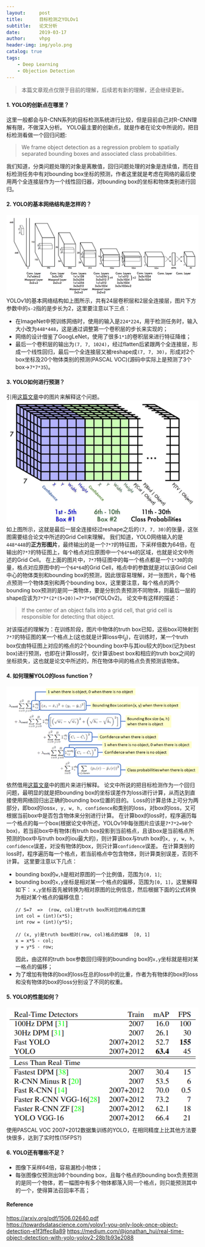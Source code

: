 ```yaml
---
layout:     post
title:      目标检测之YOLOv1
subtitle:   论文分析
date:       2019-03-17
author:     vhpg
header-img: img/yolo.png
catalog: true
tags:
    - Deep Learning
    - Objection Detection
---
```

> 本篇文章观点仅限于目前的理解，后续若有新的理解，还会继续更新。
#### 1. YOLO的创新点在哪里？
  这里一般都会与R-CNN系列的目标检测系统进行比较，但是目前自己对R-CNN理解有限，不做深入分析。
  YOLO最主要的创新点，就是作者在论文中所说的，把目标检测看做一个回归问题:
  > We frame object detection as a regression problem to spatially separated bounding boxes and associated class probabilities.

  我们知道，分类问题处理的对象是离散值，回归问题处理的对象是连续值，而在目标检测任务中有对bounding box坐标的预测，作者这里就是考虑在网络的最后使用两个全连接层作为一个线性回归器，对bounding box的坐标和物体类别进行回归。

#### 2. YOLO的基本网络结构是怎样的？
![yolov1_net](/img/yolov1_net.png)
YOLOv1的基本网络结构如上图所示，共有24层卷积层和2层全连接层，图片下方参数中的`s-2`指的是步长为2，这里要注意以下三点：
  * 在ImageNet中预训练网络时，使用的输入是`224*224`，用于检测任务时，输入大小改为`448*448`，这是通过调整第一个卷积层的步长来实现的；
  * 网络的设计借鉴了GoogLeNet，使用了很多`1*1`的卷积层来进行特征降维；
  * 最后一个卷积层的输出为`(7, 7, 1024)`，经过flatten后紧跟两个全连接层，形成一个线性回归，最后一个全连接层又被reshape成`(7, 7, 30)`，形成对2个box坐标及20个物体类别的预测(PASCAL VOC)(源码中实际上是预测了3个box->`7*7*35`)。

#### 3. YOLO如何进行预测？
  引用[这篇文章](https://towardsdatascience.com/yolov1-you-only-look-once-object-detection-e1f3ffec8a89)中的图片来解释这个问题。
![yolov1_output](/img/yolov1_output.png)
  如上图所示，这就是最后一层全连接经过reshape之后的`(7, 7, 30)`的张量，这张图需要结合论文中所述的Grid Cell来理解。
  我们知道，YOLO网络输入的是`448*448`的**正方形图片**，最终输出的是一个`7*7`的特征图，下采样倍数为64倍，在输出的`7*7`的特征图上，每个格点对应原图中一个`64*64`的区域，也就是论文中所述的Grid Cell。
  在上面的图片中，`7*7`特征图中的每一个格点都是一个`1*30`的向量，格点对应原图中的一个`64*64`的Grid Cell，格点中的参数就是对以该Grid Cell中心的物体类别和bounding box的预测，因此很容易理解，对一张图片，每个格点预测一个物体类别和两个bounding box，这里要注意，每个格点的两个bounding box预测的是同一类物体，要是分别负责预测不同物体，则最后一层的shape应该为`7*7*(2*(5+20))=7*7*50`(YOLOv2)。
  论文中有这样的描述：
  >If the center of an object falls into a grid cell, that grid cell is responsible for detecting that object.

  对该描述的理解为：在训练阶段，图片中物体的truth box已知，这些box可映射到`7*7`的特征图的某一个格点上(这也就是计算loss中$I_{ij}$)，在训练时，某一个truth box仅由特征图上对应的格点的2个bounding box中与其iou较大的box(记为best box)进行预测，也即在计算loss时，仅计算该best box和相应的truth box之间的坐标损失，这也就是论文中所述的，所在物体中间的格点负责预测该物体。

#### 4. 如何理解YOLO的loss function？
![yolov1_loss](/img/yolov1_loss.png)
  依然借用[这篇文章](https://towardsdatascience.com/yolov1-you-only-look-once-object-detection-e1f3ffec8a89)中的图片来进行解释。
  论文中所说的把目标检测作为一个回归问题，最明显的就是把bounding box的坐标误差作为loss进行计算，从而达到直接使用网络回归出正确的bounding box位置的目的。
  Loss的计算总体上可分为两部分，即box的loss`x, y, w, h, confidence`和类别的loss，对box的loss，又可根据当前box中是否包含物体来分别进行计算。
  在计算box的loss时，程序遍历每一个格点的每一个box(根据论文中所述，YOLOv1中每张图片应该是`7*7*2=98`个box)，若当前box中有物体(有truth box投影到当前格点，且该box是当前格点所预测的box中与truth box的iou最大的)，则计算该box与truth box的`x, y, w, h, confidence`误差，对没有物体的box，则只计算`confidence`误差。
  在计算类别的loss时，程序遍历每一个格点，若当前格点中包含物体，则计算类别误差，否则不计算。
  这里要注意以下几点：
  * bounding box的`w,h`是相对原图的一个比例值，范围为`[0, 1]`;
  * bounding box的`x,y`坐标是相对某一个格点的偏移，范围为`[0, 1]`，这里解释如下：
    `x,y`坐标首先被转换为相对原图的比例信息，然后根据下面的公式转换为相对某个格点的偏移信息：
    ```
    // S=7  =>  (row, col)是truth box所对应的格点的位置
    int col = (int)(x*S);
    int row = (int)(y*S);

    // (x, y)是truth box相对(row, col)格点的偏移  [0, 1]
    x = x*S - col;
    y = y*S - row;
    ```
    因此，由这样的truth box参数回归得到的bounding box的`x,y`坐标就是相对某一格点的偏移；
  * 为了增加有物体的box的loss在总的loss中的比重，作者为有物体的box的loss和没有物体的box的loss分别设了不同的权重。

#### 5. YOLO的性能如何？
![yolov1_acc](/img/yolov1_acc.png)
使用PASCAL VOC 2007+2012数据集训练的YOLO，在相同精度上比其他方法要快很多，达到了实时性(15FPS?)

#### 6. YOLO还有哪些不足？
  * 图像下采样64倍，容易漏检小物体；
  * 每张图像仅预测出98个bounding box，且每个格点的bounding box负责预测的是同一个物体，若一幅图中有多个物体都落入同一个格点，则只能预测其中的一个，使得算法召回率不高；

#### Reference
https://arxiv.org/pdf/1506.02640.pdf
https://towardsdatascience.com/yolov1-you-only-look-once-object-detection-e1f3ffec8a89
https://medium.com/@jonathan_hui/real-time-object-detection-with-yolo-yolov2-28b1b93e2088
